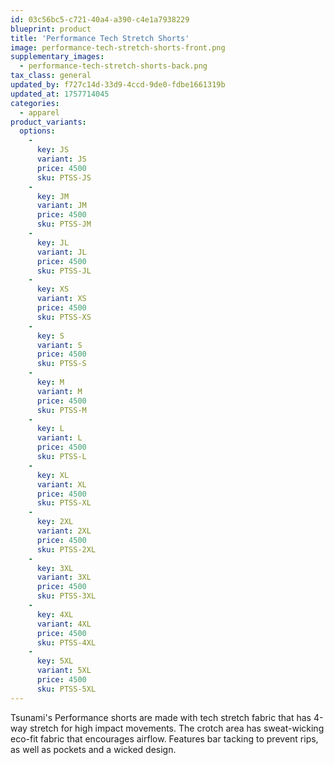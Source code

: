```yaml
---
id: 03c56bc5-c721-40a4-a390-c4e1a7938229
blueprint: product
title: 'Performance Tech Stretch Shorts'
image: performance-tech-stretch-shorts-front.png
supplementary_images:
  - performance-tech-stretch-shorts-back.png
tax_class: general
updated_by: f727c14d-33d9-4ccd-9de0-fdbe1661319b
updated_at: 1757714045
categories:
  - apparel
product_variants:
  options:
    -
      key: JS
      variant: JS
      price: 4500
      sku: PTSS-JS
    -
      key: JM
      variant: JM
      price: 4500
      sku: PTSS-JM
    -
      key: JL
      variant: JL
      price: 4500
      sku: PTSS-JL
    -
      key: XS
      variant: XS
      price: 4500
      sku: PTSS-XS
    -
      key: S
      variant: S
      price: 4500
      sku: PTSS-S
    -
      key: M
      variant: M
      price: 4500
      sku: PTSS-M
    -
      key: L
      variant: L
      price: 4500
      sku: PTSS-L
    -
      key: XL
      variant: XL
      price: 4500
      sku: PTSS-XL
    -
      key: 2XL
      variant: 2XL
      price: 4500
      sku: PTSS-2XL
    -
      key: 3XL
      variant: 3XL
      price: 4500
      sku: PTSS-3XL
    -
      key: 4XL
      variant: 4XL
      price: 4500
      sku: PTSS-4XL
    -
      key: 5XL
      variant: 5XL
      price: 4500
      sku: PTSS-5XL
---
```

Tsunami's Performance shorts are made with tech stretch fabric that has 4-way stretch for high impact movements. The crotch area has sweat-wicking eco-fit fabric that encourages airflow. Features bar tacking to prevent rips, as well as pockets and a wicked design.
